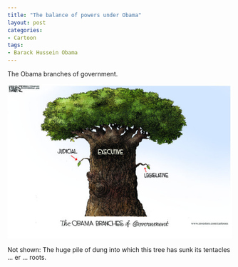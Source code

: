 ```yaml
---
title: "The balance of powers under Obama"
layout: post
categories:
- Cartoon
tags:
- Barack Hussein Obama
---
```


The Obama branches of government.

![The balance of powers under Obama](/assets/img/2013/08/Obamas-executive-branch.jpg)  
  
Not shown: The huge pile of dung into which this tree has sunk its tentacles ... er ... roots.
